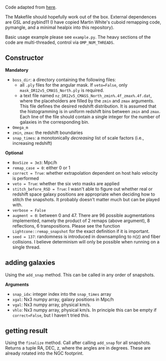 Code adapted from [here](https://github.com/leanderthiele/nuvoid_production).

The Makefile should hopefully work out of the box.
External dependences are GSL and pybind11 (I have copied Martin White's cuboid remapping code,
pymangle, and a minimal healpix into this repository).

Basic usage example please see `example.py`.
The heavy sections of the code are multi-threaded, control via `OMP_NUM_THREADS`.

## Constructor

**Mandatory**
* `boss_dir`: a directory containing the following files:
    * all `.ply` files for the angular mask. If `veto=False`,
      only `mask_DR12v5_CMASS_North.ply` is required.
    * a text file named `nz_DR12v5_CMASS_North_zmin%.4f_zmax%.4f.dat`,
      where the placeholders are filled by the `zmin` and `zmax` arguments.
      This file defines the desired redshift distribution.
      It is assumed that the histogramming is in uniform redshift bins
      between `zmin` and `zmax`.
      Each line of the file should contain a single integer for the number
      of galaxies in the corresponding bin.
* `Omega_m`
* `zmin`, `zmax`: the redshift boundaries
* `snap_times`: a monotonically *decreasing* list of scale factors
  (i.e., increasing redshift)

**Optional**
* `BoxSize = 3e3`: Mpc/h
* `remap_case = 0`: either 0 or 1
* `correct = True`: whether extrapolation dependent on host halo velocity is performed
* `veto = True`: whether the six veto masks are applied
* `stitch_before_RSD = True`: I wasn't able to figure out whether real or redshift space
  galaxy positions are appropriate when deciding how to stitch the snapshots.
  It probably doesn't matter much but can be played with.
* `verbose = False`
* `augment = 0`: between 0 and 47. There are 96 possible augmentations implemented,
  namely the product of 2 remaps (above argument), 8 reflections, 6 transpositions.
  Please see the function `Lightcone::remap_snapshot` for the exact definition if it
  is important.
* `seed = 137`: randomness is introduced in downsampling to n(z) and fiber collisions.
  I believe determinism will only be possible when running on a single thread.


## adding galaxies

Using the `add_snap` method. This can be called in any order of snapshots.

**Arguments**
* `snap_idx`: integer index into the `snap_times` array
* `xgal`: Nx3 numpy array, galaxy positions in Mpc/h
* `vgal`: Nx3 numpy array, physical km/s.
* `vhlo`: Nx3 numpy array, physical km/s. In principle this can be empty if `correct=False`,
          but I haven't tried this.


## getting result

Using the `finalize` method. Call after calling `add_snap` for all snapshots.
Returns a tuple RA, DEC, z, where the angles are in degrees.
These are already rotated into the NGC footprint.
